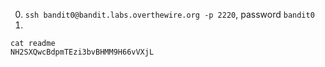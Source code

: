 0. `ssh bandit0@bandit.labs.overthewire.org -p 2220`, password `bandit0`
1. 
```
cat readme
NH2SXQwcBdpmTEzi3bvBHMM9H66vVXjL
```
